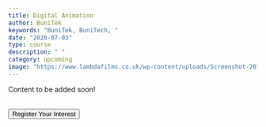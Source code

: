 ```yaml
---
title: Digital Animation
author: BuniTek
keywords: "BuniTek, BuniTech, "
date: "2020-07-03"
type: course
description: " "
category: upcoming
image: "https://www.lambdafilms.co.uk/wp-content/uploads/Screenshot-2019-05-16-at-09.37.08.png"
---
```


Content to be added soon!

<br><a href="https://forms.gle/YshP2RryEUeqiXqH9" target="_blank"><button class="markdown__button is-primary has-bg-primary">Register Your Interest <div class="markdown__button__overlay"></div></button> </a>